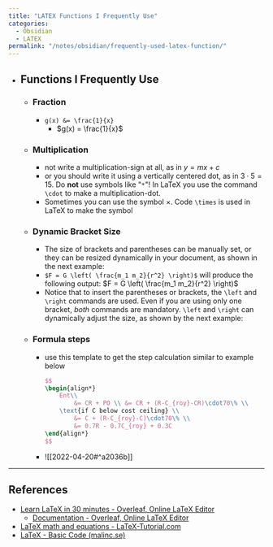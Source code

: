```yaml
---
title: "LATEX Functions I Frequently Use"
categories:
  - Obsidian
  - LATEX
permalink: "/notes/obsidian/frequently-used-latex-function/"
---
```


- ## Functions I Frequently Use
	- ### Fraction
		- `g(x) &= \frac{1}{x}`
			- $g(x) = \frac{1}{x}$
	- ### Multiplication
		- not write a multiplication-sign at all, as in $y=mx+c$
		- or you should write it using a vertically centered dot, as in $3\cdot5=15$. Do **not** use symbols like "`*`"! In LaTeX you use the command `\cdot` to make a multiplication-dot.
		- Sometimes you can use the symbol $\times$. Code `\times` is used in LaTeX to make the symbol
	- ### Dynamic Bracket Size
		- The size of brackets and parentheses can be manually set, or they can be resized dynamically in your document, as shown in the next example:
		- `$F = G \left( \frac{m_1 m_2}{r^2} \right)$` will produce the following output: $F = G \left( \frac{m_1 m_2}{r^2} \right)$
		- Notice that to insert the parentheses or brackets, the `\left` and `\right` commands are used. Even if you are using only one bracket, _both_ commands are mandatory. `\left` and `\right` can dynamically adjust the size, as shown by the next example:
	- ### Formula steps
		- use this template to get the step calculation similar to example below
			```latex
			$$
			\begin{align*}
				Ent\\
					&= CR + PO \\ &= CR + (R-C_{roy}-CR)\cdot70\% \\
				\text{if C below cost ceiling} \\
					&= C + (R-C_{roy}-C)\cdot70\% \\
					&= 0.7R - 0.7C_{roy} + 0.3C
			\end{align*}
			$$
			```
		- ![[2022-04-20#^a2036b]]

---
## References
- [Learn LaTeX in 30 minutes - Overleaf, Online LaTeX Editor](https://www.overleaf.com/learn/latex/Learn_LaTeX_in_30_minutes#Adding_math_to_LaTeX)
	- [Documentation - Overleaf, Online LaTeX Editor](https://www.overleaf.com/learn)
- [LaTeX math and equations - LaTeX-Tutorial.com](https://latex-tutorial.com/tutorials/amsmath/)
- [LaTeX - Basic Code (malinc.se)](https://www.malinc.se/math/latex/basiccodeen.php#:~:text=In%20LaTeX%20you%20use%20the%20command%20cdot%20to,used%20in%20LaTeX%20to%20make%20the%20symbol%20%C3%97.)
